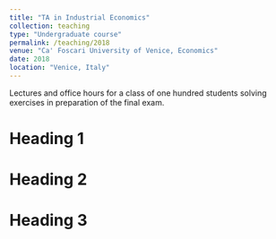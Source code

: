 ```yaml
---
title: "TA in Industrial Economics"
collection: teaching
type: "Undergraduate course"
permalink: /teaching/2018
venue: "Ca' Foscari University of Venice, Economics"
date: 2018
location: "Venice, Italy"
---
```


Lectures and office hours for a class of one hundred students solving exercises in preparation of the final exam.

Heading 1
======

Heading 2
======

Heading 3
======
